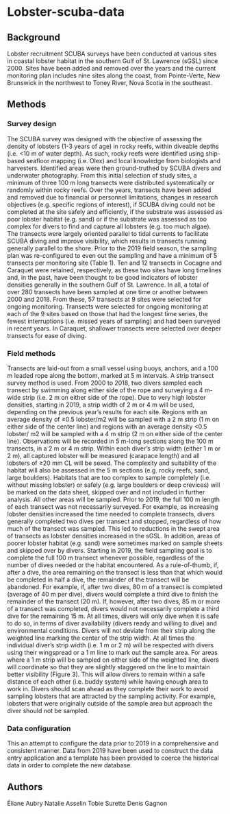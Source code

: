 # Lobster-scuba-data
## Background
Lobster recruitment SCUBA surveys have been conducted at various sites in coastal lobster habitat in the southern Gulf of St. Lawrence (sGSL) since 2000. Sites have been added and removed over the years and the current monitoring plan includes nine sites along the coast, from Pointe-Verte, New Brunswick in the northwest to Toney River, Nova Scotia in the southeast.

## Methods
### Survey design
The SCUBA survey was designed with the objective of assessing the density of lobsters (1-3 years of age) in rocky reefs, within diveable depths (i.e. <10 m of water depth). As such, rocky reefs were identified using ship-based seafloor mapping (i.e. Olex) and local knowledge from biologists and harvesters. Identified areas were then ground-truthed by SCUBA divers and underwater photography. From this initial selection of study sites, a minimum of three 100 m long transects were distributed systematically or randomly within rocky reefs. Over the years, transects have been added and removed due to financial or personnel limitations, changes in research objectives (e.g. specific regions of interest), if SCUBA diving could not be completed at the site safely and efficiently, if the substrate was assessed as poor lobster habitat (e.g. sand) or if the substrate was assessed as too complex for divers to find and capture all lobsters (e.g. too much algae). The transects were largely oriented parallel to tidal currents to facilitate SCUBA diving and improve visibility, which results in transects running generally parallel to the shore. 
Prior to the 2019 field season, the sampling plan was re-configured to even out the sampling and have a minimum of 5 transects per monitoring site (Table 1). Ten and 12 transects in Cocagne and Caraquet were retained, respectively, as these two sites have long timelines and, in the past, have been thought to be good indicators of lobster densities generally in the southern Gulf of St. Lawrence. In all, a total of over 280 transects have been sampled at one time or another between 2000 and 2018. From these, 57 transects at 9 sites were selected for ongoing monitoring. Transects were selected for ongoing monitoring at each of the 9 sites based on those that had the longest time series, the fewest interruptions (i.e. missed years of sampling) and had been surveyed in recent years. In Caraquet, shallower transects were selected over deeper transects for ease of diving. 

### Field methods
Transects are laid-out from a small vessel using buoys, anchors, and a 100 m leaded rope along the bottom, marked at 5 m intervals.  A strip transect survey method is used. From 2000 to 2018, two divers sampled each transect by swimming along either side of the rope and surveying a 4 m-wide strip (i.e. 2 m on either side of the rope). Due to very high lobster densities, starting in 2019, a strip width of 2 m or 4 m will be used, depending on the previous year’s results for each site. Regions with an average density of ≥0.5 lobster/m2 will be sampled with a 2 m strip (1 m on either side of the center line) and regions with an average density <0.5 lobster/ m2 will be sampled with a 4 m strip (2 m on either side of the center line). 
Observations will be recorded in 5 m-long sections along the 100 m transects, in a 2 m or 4 m strip. Within each diver’s strip width (either 1 m or 2 m), all captured lobster will be measured (carapace length) and all lobsters of ≥20 mm CL will be sexed. The complexity and suitability of the habitat will also be assessed in the 5 m sections (e.g. rocky reefs, sand, large boulders).  Habitats that are too complex to sample completely (i.e. without missing lobster) or safely (e.g. large boulders or deep crevices) will be marked on the data sheet, skipped over and not included in further analysis. All other areas will be sampled. 
Prior to 2019, the full 100 m length of each transect was not necessarily surveyed. For example, as increasing lobster densities increased the time needed to complete transects, divers generally completed two dives per transect and stopped, regardless of how much of the transect was sampled. This led to reductions in the swept area of transects as lobster densities increased in the sGSL. In addition, areas of poorer lobster habitat (e.g. sand) were sometimes marked on sample sheets and skipped over by divers. Starting in 2019, the field sampling goal is to complete the full 100 m transect whenever possible, regardless of the number of dives needed or the habitat encountered.
As a rule-of-thumb, if, after a dive, the area remaining on the transect is less than that which would be completed in half a dive, the remainder of the transect will be abandoned. For example, if, after two dives, 80 m of a transect is completed (average of 40 m per dive), divers would complete a third dive to finish the remainder of the transect (20 m). If, however, after two dives, 85 m or more of a transect was completed, divers would not necessarily complete a third dive for the remaining 15 m. At all times, divers will only dive when it is safe to do so, in terms of diver availability (divers ready and willing to dive) and environmental conditions. 
Divers will not deviate from their strip along the weighted line marking the center of the strip width. At all times the individual diver’s strip width (i.e. 1 m or 2 m) will be respected with divers using their wingspread or a 1 m line to mark out the sample area. For areas where a 1 m strip will be sampled on either side of the weighted line, divers will coordinate so that they are slightly staggered on the line to maintain better visibility (Figure 3). This will allow divers to remain within a safe distance of each other (i.e. buddy system) while having enough area to work in. Divers should scan ahead as they complete their work to avoid sampling lobsters that are attracted by the sampling activity. For example, lobsters that were originally outside of the sample area but approach the diver should not be sampled.  

### Data configuration
This an attempt to configure the data prior to 2019 in a comprehensive and consistent manner. Data from 2019 have been used to construct the data entry application and a template has been provided to coerce the historical data in order to complete the new database. 

## Authors 
Éliane Aubry
Natalie Asselin
Tobie Surette
Denis Gagnon
